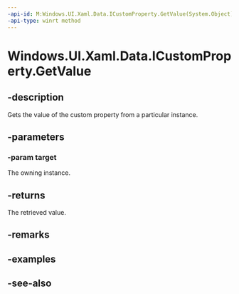 ```yaml
---
-api-id: M:Windows.UI.Xaml.Data.ICustomProperty.GetValue(System.Object)
-api-type: winrt method
---
```


<!-- Method syntax
public object GetValue(System.Object target)
-->

# Windows.UI.Xaml.Data.ICustomProperty.GetValue

## -description
Gets the value of the custom property from a particular instance.



## -parameters
### -param target
The owning instance.

## -returns
The retrieved value.

## -remarks

## -examples

## -see-also
